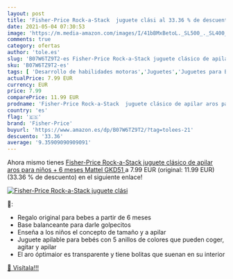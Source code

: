 ```yaml
---
layout: post
title: 'Fisher-Price Rock-a-Stack  juguete clási al 33.36 % de descuento'
date: 2021-05-04 07:30:53
image: 'https://m.media-amazon.com/images/I/41bBMxBetoL._SL500_._SL400_.jpg'
comments: true
category: ofertas
author: 'tole.es'
slug: 'B07W6TZ9T2-es Fisher-Price Rock-a-Stack juguete clásico de apilar aros...'
sku: 'B07W6TZ9T2-es'
tags: [ 'Desarrollo de habilidades motoras','Juguetes','Juguetes para Bebés y primera infancia','Juguetes para apilar y encajar','Juguetes y juegos','fisher-price', ]
actualPrice: 7.99 EUR
currency: EUR
price: 7.99
comparePrice: 11.99 EUR
prodname: 'Fisher-Price Rock-a-Stack  juguete clásico de apilar aros para niños + 6 meses  Mattel GKD51 '
country: 'es'
flag: '🇪🇸'
brand: 'Fisher-Price'
buyurl: 'https://www.amazon.es/dp/B07W6TZ9T2/?tag=tolees-21'
descuento: '33.36'
average: '9.35909090909091'
---
```


Ahora mismo tienes [Fisher-Price Rock-a-Stack  juguete clásico de apilar aros para niños + 6 meses  Mattel GKD51 ](https://www.amazon.es/dp/B07W6TZ9T2/?tag=tolees-21) a 7.99 EUR (original: 11.99 EUR) (33.36 %  de descuento) en el siguiente enlace!

[![Fisher-Price Rock-a-Stack  juguete clási](https://m.media-amazon.com/images/I/41bBMxBetoL._SL500_._SL400_.jpg)](https://www.amazon.es/dp/B07W6TZ9T2/?tag=tolees-21)

🔎:

- Regalo original para bebes a partir de 6 meses
- Base balanceante para darle golpecitos
- Enseña a los niños el concepto de tamaño y a apilar
- Juguete apilable para bebés con 5 anillos de colores que pueden coger, agitar y apilar
- El aro óptimaior es transparente y tiene bolitas que suenan en su interior

[🛒 Visítala!!!](https://www.amazon.es/dp/B07W6TZ9T2/?tag=tolees-21)
